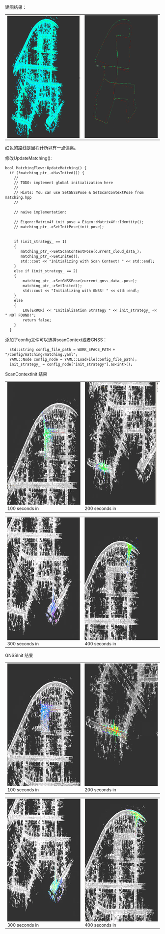 建图结果：
<table>
  <td> <img src="img/whole_map.png" width="500" height="400" /> </td>
  <td> <img src="img/whole_traj.png" width="500" height="400" /> </td>
</table>
红色的路线是里程计所以有一点偏离。

修改UpdateMatching():

```
bool MatchingFlow::UpdateMatching() {
  if (!matching_ptr_->HasInited()) {
    //
    // TODO: implement global initialization here
    //
    // Hints: You can use SetGNSSPose & SetScanContextPose from matching.hpp
    //

    // naive implementation:

    // Eigen::Matrix4f init_pose = Eigen::Matrix4f::Identity();
    // matching_ptr_->SetInitPose(init_pose);


    if (init_strategy_ == 1)
    {
       matching_ptr_->SetScanContextPose(current_cloud_data_);
       matching_ptr_->SetInited();
       std::cout << "Initializing with Scan Context! " << std::endl;
    }
    else if (init_strategy_ == 2)
    {
        matching_ptr_->SetGNSSPose(current_gnss_data_.pose);
        matching_ptr_->SetInited();
        std::cout << "Initializing with GNSS! " << std::endl;
    }    
    else
    {
        LOG(ERROR) << "Initialization Strategy " << init_strategy_ << " NOT FOUND!";
        return false;
    }
  }
```

添加了config文件可以选择scanContext或者GNSS：

```
  std::string config_file_path = WORK_SPACE_PATH + "/config/matching/matching.yaml";
  YAML::Node config_node = YAML::LoadFile(config_file_path);
  init_strategy_ = config_node["init_strategy"].as<int>();
```

ScanContextInit 结果
<table>
  <td> <img src="img/scan_context_100.png" width="500" height="400" /> 
  100 seconds in
  </td> 
  <td> <img src="img/scan_context_200.png" width="500" height="400" /> 
  200 seconds in
  </td> 
</table>
<table>
  <td> <img src="img/scan_context_300.png" width="500" height="400" />
  300 seconds in
  </td> 
  <td> <img src="img/scan_context_400.png" width="500" height="400" />
  400 seconds in
  </td> 
</table>

GNSSInit 结果
<table>
  <td> <img src="img/gnss_100.png" width="500" height="400" />
  100 seconds in
  </td> 
  <td> <img src="img/gnss_200.png" width="500" height="400" />
  200 seconds in
  </td> 
</table>
<table>
  <td> <img src="img/gnss_300.png" width="500" height="400" />
  300 seconds in
  </td> 
  <td> <img src="img/gnss_400.png" width="500" height="400" />
  400 seconds in
  </td> 
</table>
